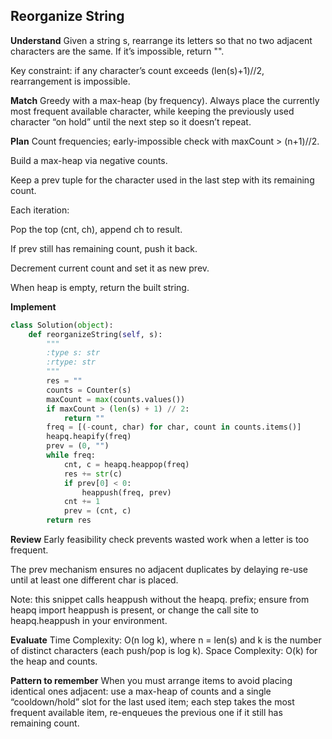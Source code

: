 ## Reorganize String
**Understand**
Given a string s, rearrange its letters so that no two adjacent characters are the same. If it’s impossible, return "".

Key constraint: if any character’s count exceeds (len(s)+1)//2, rearrangement is impossible.

**Match**
Greedy with a max-heap (by frequency). Always place the currently most frequent available character, while keeping the previously used character “on hold” until the next step so it doesn’t repeat.

**Plan**
Count frequencies; early-impossible check with maxCount > (n+1)//2.

Build a max-heap via negative counts.

Keep a prev tuple for the character used in the last step with its remaining count.

Each iteration:

Pop the top (cnt, ch), append ch to result.

If prev still has remaining count, push it back.

Decrement current count and set it as new prev.

When heap is empty, return the built string.

**Implement**
```py
class Solution(object):
    def reorganizeString(self, s):
        """
        :type s: str
        :rtype: str
        """
        res = ""
        counts = Counter(s)
        maxCount = max(counts.values())
        if maxCount > (len(s) + 1) // 2:
            return ""
        freq = [(-count, char) for char, count in counts.items()]
        heapq.heapify(freq)
        prev = (0, "")
        while freq:
            cnt, c = heapq.heappop(freq)
            res += str(c)
            if prev[0] < 0:
                heappush(freq, prev)
            cnt += 1
            prev = (cnt, c)
        return res
```
**Review**
Early feasibility check prevents wasted work when a letter is too frequent.

The prev mechanism ensures no adjacent duplicates by delaying re-use until at least one different char is placed.

Note: this snippet calls heappush without the heapq. prefix; ensure from heapq import heappush is present, or change the call site to heapq.heappush in your environment.

**Evaluate**
Time Complexity: O(n log k), where n = len(s) and k is the number of distinct characters (each push/pop is log k).
Space Complexity: O(k) for the heap and counts.

**Pattern to remember**
When you must arrange items to avoid placing identical ones adjacent: use a max-heap of counts and a single “cooldown/hold” slot for the last used item; each step takes the most frequent available item, re-enqueues the previous one if it still has remaining count.